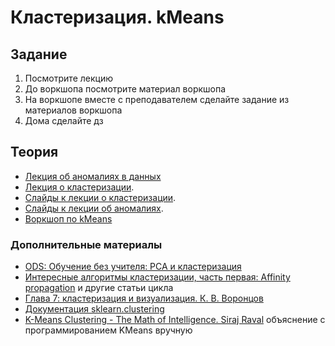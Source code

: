 # Кластеризация. kMeans

## Задание

1. Посмотрите лекцию
2. До воркшопа посмотрите материал воркшопа
3. На воркшопе вместе с преподавателем сделайте задание из материалов воркшопа
4. Дома сделайте дз

## Теория

- [Лекция об аномалиях в данных](https://youtu.be/Fy9pHH3ykPE)
- [Лекция о кластеризации](https://youtu.be/pKLznCEX9js).
- [Слайды к лекции о кластеризации](01-theory-clustering.pdf).
- [Слайды к лекции об аномалиях](02-theory-anomaly_detection.pdf).
- [Воркшоп по kMeans](03-ws-clustering.ipynb)

### Дополнительные материалы

- [ODS: Обучение без учителя: PCA и кластеризация](https://habrahabr.ru/company/ods/blog/325654/)
- [Интересные алгоритмы кластеризации, часть первая: Affinity propagation](https://habrahabr.ru/post/321216/) и другие статьи цикла
- [Глава 7: кластеризация и визуализация. К. В. Воронцов](http://www.machinelearning.ru/wiki/images/6/6d/Voron-ML-1.pdf)
- [Документация sklearn.clustering](http://scikit-learn.org/stable/modules/clustering.html)
- [K-Means Clustering - The Math of Intelligence. Siraj Raval](https://www.youtube.com/watch?v=9991JlKnFmk) объяснение с программированием KMeans вручную
